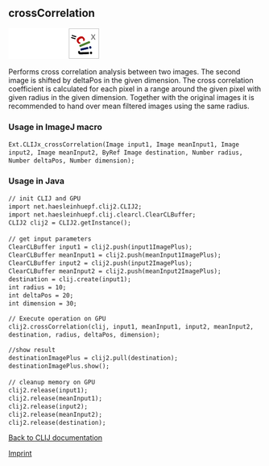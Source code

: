 ## crossCorrelation
<img src="images/mini_empty_logo.png"/><img src="images/mini_empty_logo.png"/><img src="images/mini_clijx_logo.png"/>

Performs cross correlation analysis between two images. The second image is shifted by deltaPos in the given dimension. The cross correlation coefficient is calculated for each pixel in a range around the given pixel with given radius in the given dimension. Together with the original images it is recommended to hand over mean filtered images using the same radius.  

### Usage in ImageJ macro
```
Ext.CLIJx_crossCorrelation(Image input1, Image meanInput1, Image input2, Image meanInput2, ByRef Image destination, Number radius, Number deltaPos, Number dimension);
```


### Usage in Java
```
// init CLIJ and GPU
import net.haesleinhuepf.clij2.CLIJ2;
import net.haesleinhuepf.clij.clearcl.ClearCLBuffer;
CLIJ2 clij2 = CLIJ2.getInstance();

// get input parameters
ClearCLBuffer input1 = clij2.push(input1ImagePlus);
ClearCLBuffer meanInput1 = clij2.push(meanInput1ImagePlus);
ClearCLBuffer input2 = clij2.push(input2ImagePlus);
ClearCLBuffer meanInput2 = clij2.push(meanInput2ImagePlus);
destination = clij.create(input1);
int radius = 10;
int deltaPos = 20;
int dimension = 30;
```

```
// Execute operation on GPU
clij2.crossCorrelation(clij, input1, meanInput1, input2, meanInput2, destination, radius, deltaPos, dimension);
```

```
//show result
destinationImagePlus = clij2.pull(destination);
destinationImagePlus.show();

// cleanup memory on GPU
clij2.release(input1);
clij2.release(meanInput1);
clij2.release(input2);
clij2.release(meanInput2);
clij2.release(destination);
```


[Back to CLIJ documentation](https://clij.github.io/)

[Imprint](https://clij.github.io/imprint)
